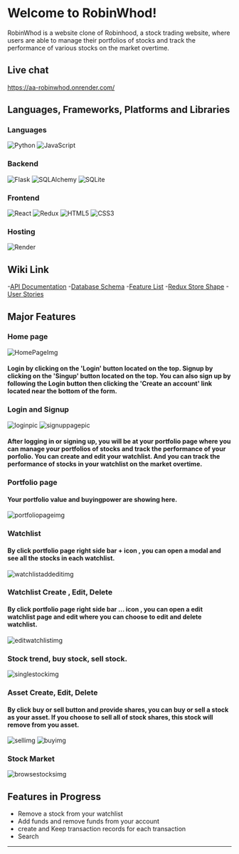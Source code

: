 # Welcome to RobinWhod!

RobinWhod is a website clone of Robinhood, a stock trading website, where users are able to manage their portfolios of stocks and track the performance of various stocks on the market overtime.

## Live chat
https://aa-robinwhod.onrender.com/

## Languages, Frameworks, Platforms and Libraries
### Languages
![Python](https://img.shields.io/badge/python-3670A0?style=for-the-badge&logo=python&logoColor=ffdd54) ![JavaScript](https://img.shields.io/badge/javascript-%23323330.svg?style=for-the-badge&logo=javascript&logoColor=%23F7DF1E)

### Backend
![Flask](https://img.shields.io/badge/flask-%23000.svg?style=for-the-badge&logo=flask&logoColor=white) ![SQLAlchemy](https://img.shields.io/badge/SQLAlchemy-100000?style=for-the-badge&logo=sql&logoColor=BA1212&labelColor=AD0000&color=A90000) ![SQLite](https://img.shields.io/badge/sqlite-%2307405e.svg?style=for-the-badge&logo=sqlite&logoColor=white)

### Frontend
![React](https://img.shields.io/badge/react-%2320232a.svg?style=for-the-badge&logo=react&logoColor=%2361DAFB) ![Redux](https://img.shields.io/badge/redux-%23593d88.svg?style=for-the-badge&logo=redux&logoColor=white) ![HTML5](https://img.shields.io/badge/html5-%23E34F26.svg?style=for-the-badge&logo=html5&logoColor=white) ![CSS3](https://img.shields.io/badge/css3-%231572B6.svg?style=for-the-badge&logo=css3&logoColor=white)

### Hosting
![Render](https://img.shields.io/badge/Render-12100E?style=for-the-badge&logo=Render)

## Wiki Link
-[API Documentation](https://github.com/NYDF/RobinWhod/wiki/API-Documentation)
-[Database Schema](https://github.com/NYDF/RobinWhod/wiki/Database-Schema)
-[Feature List](https://github.com/NYDF/RobinWhod/wiki/Feature-List)
-[Redux Store Shape](https://github.com/NYDF/RobinWhod/wiki/Redux-Store-Shape)
-[User Stories](https://github.com/NYDF/RobinWhod/wiki/User-Stories)

## Major Features
### Home page
![HomePageImg](https://user-images.githubusercontent.com/105566877/205316098-963eb5d6-6dd4-41e3-8009-189d96e17966.png)


#### Login by clicking on the 'Login' button located on the top. Signup by clicking on the 'Singup' button located on the top. You can also sign up by following the Login button then clicking the 'Create an account' link located near the bottom of the form.
### Login and Signup
![loginpic](https://user-images.githubusercontent.com/105566877/205316122-94a0f496-9855-454c-865a-e0ec8d9e8a0a.png)
![signuppagepic](https://user-images.githubusercontent.com/105566877/205316133-e3bc2711-0415-472b-932b-a684ffaaf90d.png)


#### After logging in or signing up, you will be at your portfolio page where you can manage your portfolios of stocks and track the performance of your porfolio. You can create and edit your watchlist. And you can track the performance of stocks in your watchlist on the market overtime.

### Portfolio page
#### Your portfolio value and buyingpower are showing here.

![portfoliopageimg](https://user-images.githubusercontent.com/105566877/207326638-1e1263a2-3031-4a84-8a56-1ab424b13b1a.png)


### Watchlist
#### By click portfolio page right side bar + icon , you can open a modal and see all the stocks in each watchlist.
![watchlistaddeditimg](https://user-images.githubusercontent.com/105566877/205316207-8bddd953-2651-4c41-9509-3118ebba49fa.png)



### Watchlist  Create , Edit, Delete
#### By click portfolio page right side bar ... icon , you can open a edit watchlist page and edit where you can choose to edit and delete watchlist.
![editwatchlistimg](https://user-images.githubusercontent.com/105566877/205316238-0363a6f4-c06d-46d2-9d8a-c905ba896fe9.png)




### Stock trend, buy stock, sell stock.
![singlestockimg](https://user-images.githubusercontent.com/105566877/205316438-c13ce323-4f1d-4b94-9075-22a9049d45b8.png)

### Asset  Create, Edit, Delete
#### By click buy or sell button and provide shares, you can buy or sell a stock as your asset. If you choose to sell all of stock shares, this stock will remove from you asset.
![sellimg](https://user-images.githubusercontent.com/105566877/205316455-faf3e119-3441-476e-a0dc-4f03a4163053.png)
![buyimg](https://user-images.githubusercontent.com/105566877/205316463-afdaaa7b-17c2-4ba1-9c89-747c407d9f5a.png)

### Stock Market
![browsestocksimg](https://user-images.githubusercontent.com/105566877/205316565-b3a52e93-1fa0-48bd-a759-f5c2818a1195.png)


 ## Features in Progress
* Remove a stock from your watchlist
* Add funds and remove funds from your account
* create and Keep transaction records for each transaction
* Search
***
